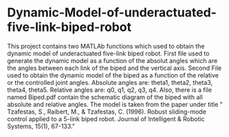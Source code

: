 # Dynamic-Model-of-underactuated-five-link-biped-robot
This project contains two MATLAb functions which used to obtain the dynamic model of underactuated five-link biped robot.
First file used to generate the dynamic model as a function of the absolut angles which are the angles between each link of the biped and the vertical axis.
Second File used to obtain the dynamic model of the biped as a function of the relative or the controlled joint angles.
Absolute angles are: theta1, theta2, theta3, theta4, theta5.
Relative angles are: q0, q1, q2, q3, q4.
Also, there is a file named Biped.pdf contain the schematic diagram of the biped with all absolute and relative angles.
The model is taken from the paper under title " Tzafestas, S., Raibert, M., & Tzafestas, C. (1996). Robust sliding-mode control applied to a 5-link biped robot. Journal of Intelligent & Robotic Systems, 15(1), 67-133."
